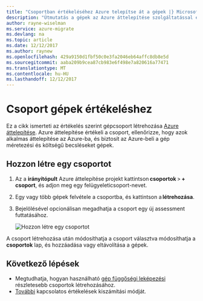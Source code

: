 ```yaml
---
title: "Csoportban értékeléséhez Azure telepítse át a gépek |} Microsoft Docs"
description: "Útmutatás a gépek az Azure áttelepítése szolgáltatással értékelését futtatása előtt."
author: rayne-wiselman
ms.service: azure-migrate
ms.devlang: na
ms.topic: article
ms.date: 12/12/2017
ms.author: raynew
ms.openlocfilehash: 429a9150d1fbf50c0e3fa2046eb64affc8db8e5d
ms.sourcegitcommit: aaba209b9cea87cb983e6f498e7a820616a77471
ms.translationtype: MT
ms.contentlocale: hu-HU
ms.lasthandoff: 12/12/2017
---
```

# <a name="group-machines-for-assessment"></a>Csoport gépek értékeléshez

Ez a cikk ismerteti az értékelés szerint gépcsoport létrehozása [Azure áttelepítése](migrate-overview.md). Azure áttelepítése értékeli a csoport, ellenőrizze, hogy azok alkalmas áttelepítése az Azure-ba, és biztosít az Azure-beli a gép méretezési és költségű becsléseket gépek.


## <a name="create-a-group"></a>Hozzon létre egy csoportot

1. Az a **irányítópult** Azure áttelepítése projekt kattintson **csoportok** > **+ csoport**, és adjon meg egy felügyeleticsoport-nevet.
2. Egy vagy több gépek felvétele a csoportba, és kattintson a **létrehozása**. 
3. Bejelölésével opcionálisan megadhatja a csoport egy új assessment futtatásához. 

    ![Hozzon létre egy csoportot](./media/how-to-create-a-group/create-group.png)

A csoport létrehozása után módosíthatja a csoport választva módosíthatja a **csoportok** lap, és hozzáadása vagy eltávolítása a gépek.

## <a name="next-steps"></a>Következő lépések

- Megtudhatja, hogyan használható [gép függőségi leképezési](how-to-create-group-machine-dependencies.md) részletesebb csoportok létrehozásához.
- [További](concepts-assessment-calculation.md) kapcsolatos értékelések kiszámítási módját.
